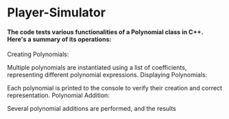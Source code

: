 # Player-Simulator
#### The code tests various functionalities of a Polynomial class in C++. Here's a summary of its operations:

Creating Polynomials:

Multiple polynomials are instantiated using a list of coefficients, representing different polynomial expressions.
Displaying Polynomials:

Each polynomial is printed to the console to verify their creation and correct representation.
Polynomial Addition:

Several polynomial additions are performed, and the results
